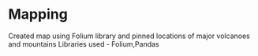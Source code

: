 # Mapping
Created map using Folium library and pinned locations of major volcanoes and mountains
Libraries used - Folium,Pandas
